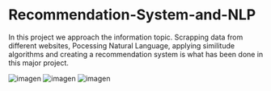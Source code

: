# Recommendation-System-and-NLP
In this project we approach the information topic. Scrapping data from different websites, Pocessing Natural Language, applying similitude algorithms and creating a recommendation system is what has been done in this major project. 

![imagen](https://user-images.githubusercontent.com/43651495/195882926-e94b914b-403f-45a2-9b35-528e82eb43ad.png)
![imagen](https://user-images.githubusercontent.com/43651495/195882749-77dd61b4-f4b6-4c38-ba43-308109cf664f.png)
![imagen](https://user-images.githubusercontent.com/43651495/195882849-22f28d10-0b90-4ca1-aebf-201cfb85de89.png)
